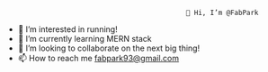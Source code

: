                                                  👋 Hi, I’m @FabPark
- 👀 I’m interested in running!
- 🌱 I’m currently learning MERN stack
- 💞️ I’m looking to collaborate on the next big thing!
- 📫 How to reach me fabpark93@gmail.com

<!---
FabPark/FabPark is a ✨ special ✨ repository because its `README.md` (this file) appears on your GitHub profile.
You can click the Preview link to take a look at your changes.
--->
